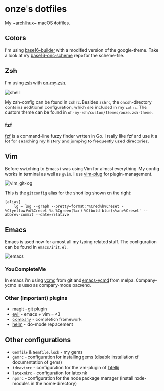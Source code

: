 # onze's dotfiles

My ~[archlinux](https://www.archlinux.org/)~ macOS dotfiles.

## Colors

I'm using [base16-builder](https://github.com/base16-builder/base16-builder) with a modified version of the google-theme. 
Take a look at my [base16-onc-scheme](https://github.com/onc/base16-onc-scheme) repo for the scheme-file.

## Zsh

I'm using [zsh](http://www.zsh.org/) with [on-my-zsh](https://github.com/robbyrussell/oh-my-zsh).

![shell](https://github.com/onc/dotfiles/blob/master/screenshots/zsh.png)

My zsh-config can be found in `zshrc`.
Besides `zshrc`, the `oncsh`-directory contains additional configuration, which are included in my `zshrc`.
The custom theme can be found in `oh-my-zsh/custom/themes/onze.zsh-theme`.

### fzf

[fzf](https://github.com/junegunn/fzf) is a command-line fuzzy finder written in Go.
I really like fzf and use it a lot for searching my history and jumping to frequently used directories.

## Vim

Before switching to Emacs i was using Vim for almost everything. My config works in terminal as well as `gvim`.
I use [vim-plug](https://github.com/junegunn/vim-plug) for plugin-management.

![vim_git-log](https://github.com/onc/dotfiles/blob/master/screenshots/vim_git-log.png)

This is the `gitconfig` alias for the short log shown on the right:

```
[alias]
    lg = log --graph --pretty=format:'%Cred%h%Creset -%C(yellow)%d%Creset %s %Cgreen(%cr) %C(bold blue)<%an>%Creset' --abbrev-commit --date=relative
```

## Emacs

Emacs is used now for almost all my typing related stuff.
The configuration can be found in `emacs/init.el`.

![emacs](https://github.com/onc/dotfiles/blob/master/screenshots/emacs.png)

### YouCompleteMe

In emacs i'm using [ycmd](https://github.com/Valloric/ycmd) from git and [emacs-ycmd](https://github.com/abingham/emacs-ycmd) from melpa.
Company-ycmd is used as company-mode backend.

### Other (important) plugins

- [magit](https://github.com/magit/magit) - git plugin
- [evil](https://www.emacswiki.org/emacs/Evil) - emacs + vim = <3
- [company](https://github.com/company-mode/company-mode) - completion framework
- [helm](https://github.com/emacs-helm/helm) - ido-mode replacement

## Other configurations

- `Gemfile` & `Gemfile.lock` - my gems
- `gemrc` - configuration for installing gems (disable installation of documentation of gems)
- `ideavimrc` - configuration for the vim-plugin of [Intellij](https://www.jetbrains.com/idea/)
- `latexmkrc` - configuration for latexmk
- `npmrc` - configuration for the node package manager (install node-modules in the home-directory)

